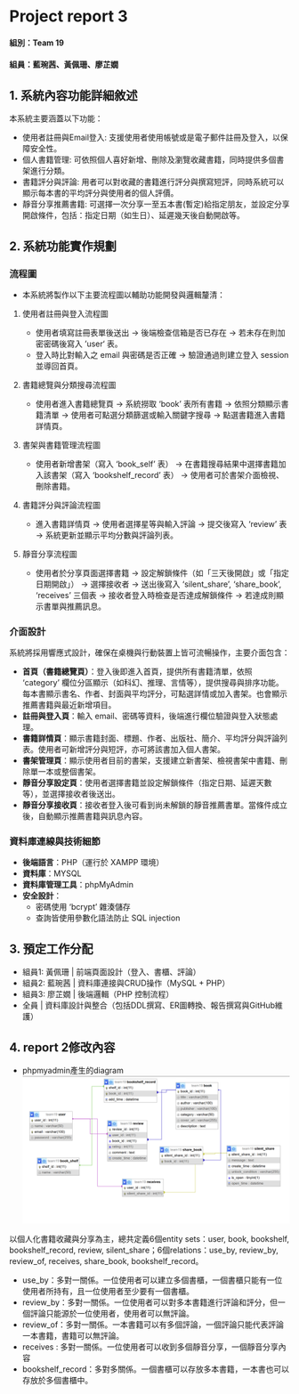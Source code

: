 # Project report 3

#### 組別：Team 19
#### 組員：藍琬茜、黃佩珊、廖芷嫺

## 1. 系統內容功能詳細敘述
本系統主要涵蓋以下功能：
 - 使用者註冊與Email登入: 支援使用者使用帳號或是電子郵件註冊及登入，以保障安全性。
 - 個人書籍管理: 可依照個人喜好新增、刪除及瀏覽收藏書籍，同時提供多個書架進行分類。
 - 書籍評分與評論: 用者可以對收藏的書籍進行評分與撰寫短評，同時系統可以顯示每本書的平均評分與使用者的個人評價。
 - 靜音分享推薦書籍: 可選擇一次分享一至五本書(暫定)給指定朋友，並設定分享開啟條件，包括：指定日期（如生日）、延遲幾天後自動開啟等。

## 2. 系統功能實作規劃

### 流程圖 
 - 本系統將製作以下主要流程圖以輔助功能開發與邏輯釐清：
1. 使用者註冊與登入流程圖  
   - 使用者填寫註冊表單後送出 → 後端檢查信箱是否已存在 → 若未存在則加密密碼後寫入 ’user‘ 表。
   - 登入時比對輸入之 email 與密碼是否正確 → 驗證通過則建立登入 session 並導回首頁。
     
2. 書籍總覽與分類搜尋流程圖  
   - 使用者進入書籍總覽頁 → 系統撈取 ‘book’ 表所有書籍 → 依照分類顯示書籍清單 → 使用者可點選分類篩選或輸入關鍵字搜尋 → 點選書籍進入書籍詳情頁。   

3. 書架與書籍管理流程圖  
   - 使用者新增書架（寫入 ‘book_self’ 表） → 在書籍搜尋結果中選擇書籍加入該書架（寫入 ‘bookshelf_record’ 表） → 使用者可於書架介面檢視、刪除書籍。

4. 書籍評分與評論流程圖  
   - 進入書籍詳情頁 → 使用者選擇星等與輸入評論 → 提交後寫入 ‘review’ 表 → 系統更新並顯示平均分數與評論列表。

5. 靜音分享流程圖  
   - 使用者於分享頁面選擇書籍 → 設定解鎖條件（如「三天後開啟」或「指定日期開啟」） → 選擇接收者 → 送出後寫入 ‘silent_share’, ‘share_book’, ‘receives’ 三個表 → 接收者登入時檢查是否達成解鎖條件 → 若達成則顯示書單與推薦訊息。

 ### 介面設計
 系統將採用響應式設計，確保在桌機與行動裝置上皆可流暢操作，主要介面包含：

 - **首頁（書籍總覽頁）**：登入後即進入首頁，提供所有書籍清單，依照 ‘category’ 欄位分區顯示（如科幻、推理、言情等），提供搜尋與排序功能。每本書顯示書名、作者、封面與平均評分，可點選詳情或加入書架。也會顯示推薦書籍與最近新增項目。
 - **註冊與登入頁**：輸入 email、密碼等資料，後端進行欄位驗證與登入狀態處理。
 - **書籍詳情頁**：顯示書籍封面、標題、作者、出版社、簡介、平均評分與評論列表。使用者可新增評分與短評，亦可將該書加入個人書架。
 - **書架管理頁**：顯示使用者目前的書架，支援建立新書架、檢視書架中書籍、刪除單一本或整個書架。
 - **靜音分享設定頁**：使用者選擇書籍並設定解鎖條件（指定日期、延遲天數等），並選擇接收者後送出。
 - **靜音分享接收頁**：接收者登入後可看到尚未解鎖的靜音推薦書單。當條件成立後，自動顯示推薦書籍與訊息內容。

###  資料庫連線與技術細節
- **後端語言**：PHP（運行於 XAMPP 環境）
- **資料庫**：MYSQL
- **資料庫管理工具**：phpMyAdmin
- **安全設計**：
  - 密碼使用 ‘bcrypt’ 雜湊儲存
  - 查詢皆使用參數化語法防止 SQL injection

## 3. 預定工作分配
 - 組員1: 黃佩珊 | 前端頁面設計（登入、書櫃、評論）
 - 組員2: 藍琬茜 | 資料庫連接與CRUD操作（MySQL + PHP）
 - 組員3: 廖芷嫺 | 後端邏輯（PHP 控制流程）
 - 全員 | 資料庫設計與整合（包括DDL撰寫、ER圖轉換、報告撰寫與GitHub維護）
## 4. report 2修改內容
 - phpmyadmin產生的diagram
 ![phpmyadmin產生的diagram](<image_02.png>)

 以個人化書籍收藏與分享為主，總共定義6個entity sets：user, book, bookshelf, bookshelf_record, review, silent_share；6個relations：use_by, review_by, review_of, receives, share_book, bookshelf_record。
 - use_by：多對一關係。一位使用者可以建立多個書櫃，一個書櫃只能有一位使用者所持有，且一位使用者至少要有一個書櫃。
 - review_by：多對一關係。一位使用者可以對多本書籍進行評論和評分，但一個評論只能源於一位使用者，使用者可以無評論。
 - review_of：多對一關係。一本書籍可以有多個評論，一個評論只能代表評論一本書籍，書籍可以無評論。
 - receives : 多對一關係。一位使用者可以收到多個靜音分享，一個靜音分享內容
 - bookshelf_record：多對多關係。一個書櫃可以存放多本書籍，一本書也可以存放於多個書櫃中。
